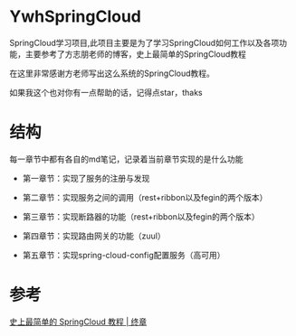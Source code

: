 # YwhSpringCloud
SpringCloud学习项目,此项目主要是为了学习SpringCloud如何工作以及各项功能，主要参考了方志朋老师的博客，史上最简单的SpringCloud教程

在这里非常感谢方老师写出这么系统的SpringCloud教程。

如果我这个也对你有一点帮助的话，记得点star，thaks

# 结构

每一章节中都有各自的md笔记，记录着当前章节实现的是什么功能

- 第一章节：实现了服务的注册与发现

- 第二章节：实现服务之间的调用（rest+ribbon以及fegin的两个版本）

- 第三章节：实现断路器的功能（rest+ribbon以及fegin的两个版本）

- 第四章节：实现路由网关的功能（zuul）

- 第五章节：实现spring-cloud-config配置服务（高可用）

# 参考

[史上最简单的 SpringCloud 教程 | 终章](https://blog.csdn.net/forezp/article/details/70148833)
